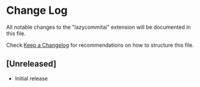 # Change Log

All notable changes to the "lazycommitai" extension will be documented in this file.

Check [Keep a Changelog](http://keepachangelog.com/) for recommendations on how to structure this file.

## [Unreleased]

- Initial release